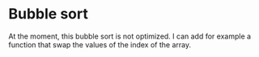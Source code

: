 # Bubble sort

At the moment, this bubble sort is not optimized. I can add for example a function that swap the values of the index of the array.
